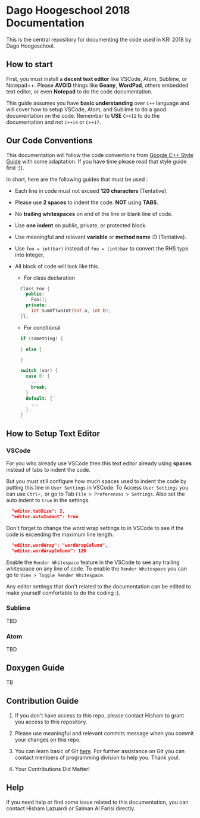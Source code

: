 # Dago Hoogeschool 2018 Documentation

This is the central repository for documenting the code used in KRI 2018 by Dago Hoogeschool.

## How to start

First, you must install a **decent text editor** like VSCode, Atom, Sublime, or Notepad++. Please **AVOID** things like **Geany**, **WordPad**, others embedded text editor, or even **Notepad** to do the code documentation.

This guide assumes you have **basic understanding** over `C++` language and will cover how to setup VSCode, Atom, and Sublime to do a good documentation on the code. Remember to **USE** `C++11` to do the documentation and not `C++14` or `C++17`.

## Our Code Conventions

This documentation will follow the code conventions from [Google C++ Style Guide](https://google.github.io/styleguide/cppguide.html#Line_Length) with some adaptation. If you have time please read that style guide first :)).

In short, here are the following guides that must be used :

* Each line in code must not exceed **120 characters** (Tentative).

* Please use **2 spaces** to indent the code. **NOT** using **TABS**.

* No **trailing whitespaces** on end of the line or blank line of code.

* Use **one indent** on public, private, or protected block.

* Use meaningful and relevant **variable** or **method name** :D (Tentative).

* Use `foo = int(bar)` instead of `foo = (int)bar` to convert the RHS type into Integer,

* All block of code will look like this.

  * For class declaration

  ```c++
    Class Foo {
      public:
        Foo();
      private:
        int SumOfTwoInt(int a, int b);
    }l;
  ```

  * For conditional

  ```c++
    if (something) {

    } else {

    }

    switch (var) {
      case 0: {
        ...
        break;
      }
      default: {
        ...
      }
    }
  ```

## How to Setup Text Editor

### VSCode

For you who already use VSCode then this text editor already using **spaces** instead of tabs to indent the code.

But you must still configure how much spaces used to indent the code by putting this line in `User Settings` in VSCode. To Access `User Settings` you can use `Ctrl+,` or go to Tab `File > Preferences > Settings`. Also set the auto indent to `true` in the settings.

```json
  "editor.tabSize": 2,
  "editor.autoIndent": true
```

Don't forget to change the word wrap settings to in VSCode to see if the code is exceeding the maximum line length.

```json
  "editor.wordWrap": "wordWrapColumn",
  "editor.wordWrapColumn": 120
```

Enable the `Render Whitespace` feature in the VSCode to see any trailing whitespace on any line of code. To enable the `Render Whitespace` you can go to `View > Toggle Render Whitespace`.

Any editor settings that don't related to the documentation can be edited to make yourself comfortable to do the coding :).

### Sublime

TBD

### Atom

TBD

## Doxygen Guide

TB

## Contribution Guide

1. If you don't have access to this repo, please contact Hisham to grant you access to this repository.

2. Please use meaningful and relevant commits message when you commit your changes on this repo.

3. You can learn basic of Git [here](https://www.atlassian.com/git). For further assistance on Git you can contact members of programming division to help you. Thank you!.

4. Your Contributions Did Matter!

## Help

If you need help or find some issue related to this documentation, you can contact Hisham Lazuardi or Salman Al Farisi directly.